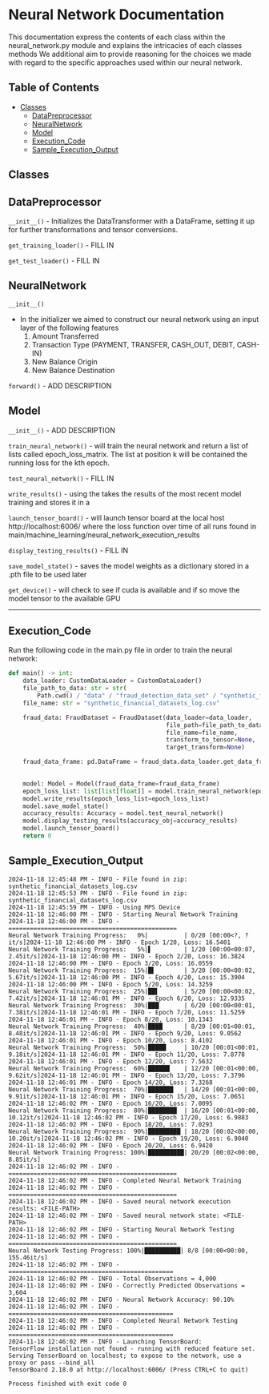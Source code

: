 # Neural Network Documentation

<p>
This documentation express the contents of each class within the 
neural_network.py module and explains the intricacies of each classes methods
We additional aim to provide reasoning for the choices we made 
with regard to the specific approaches used within our neural network.
</p>


## Table of Contents

- [Classes](#Classes)
    - [DataPreprocessor](#DataPreprocessor)
    - [NeuralNetwork](#NeuralNetwork)
    - [Model](#Model)
    - [Execution_Code](#Execution_Code)
    - [Sample_Execution_Output](#Sample_Execution_Output)

## Classes


## DataPreprocessor


`__init__()` - Initializes the DataTransformer with a DataFrame, setting it up for further transformations and tensor
conversions.

`get_training_loader()` - FILL IN

`get_test_loader()` - FILL IN


## NeuralNetwork


`__init__()`

- In the initializer we aimed to construct our neural network using an input layer of the following features
    1. Amount Transferred
    2. Transaction Type (PAYMENT, TRANSFER, CASH_OUT, DEBIT, CASH-IN)
    3. New Balance Origin
    4. New Balance Destination

`forward()` - ADD DESCRIPTION

## Model

`__init__()` - ADD DESCRIPTION

`train_neural_network()` - will train the neural network and return a list of lists called epoch_loss_matrix. The list
at position k will be contained the running loss for the kth epoch.

`test_neural_network()` - FILL IN

`write_results()` - using the takes the results of the most recent model training and stores it in a

`launch_tensor_board()` - will launch tensor board at the local host http://localhost:6006/ where the loss function over
time of all runs found in main/machine_learning/neural_network_execution_results

`display_testing_results()` - FILL IN

`save_model_state()` - saves the model weights as a dictionary stored in a .pth file to be used later

`get_device()` - will check to see if cuda is available and if so move the model tensor to the available GPU

---

## Execution_Code

<p>
Run the following code in the main.py file in order to train the neural network:
</p>

```python
def main() -> int:
    data_loader: CustomDataLoader = CustomDataLoader()
    file_path_to_data: str = str(
        Path.cwd() / "data" / "fraud_detection_data_set" / "synthetic_financial_datasets_log.zip")
    file_name: str = "synthetic_financial_datasets_log.csv"

    fraud_data: FraudDataset = FraudDataset(data_loader=data_loader,
                                            file_path=file_path_to_data,
                                            file_name=file_name,
                                            transform_to_tensor=None,
                                            target_transform=None)

    fraud_data_frame: pd.DataFrame = fraud_data.data_loader.get_data_frame_from_zip_file(file_path=file_path_to_data,
                                                                                         file_name=file_name)

    model: Model = Model(fraud_data_frame=fraud_data_frame)
    epoch_loss_list: list[list[float]] = model.train_neural_network(epochs=20)
    model.write_results(epoch_loss_list=epoch_loss_list)
    model.save_model_state()
    accuracy_results: Accuracy = model.test_neural_network()
    model.display_testing_results(accuracy_obj=accuracy_results)
    model.launch_tensor_board()
    return 0
```

## Sample_Execution_Output

```
2024-11-18 12:45:48 PM - INFO - File found in zip: synthetic_financial_datasets_log.csv
2024-11-18 12:45:53 PM - INFO - File found in zip: synthetic_financial_datasets_log.csv
2024-11-18 12:45:59 PM - INFO - Using MPS Device
2024-11-18 12:46:00 PM - INFO - Starting Neural Network Training
2024-11-18 12:46:00 PM - INFO - ===============================================
Neural Network Training Progress:   0%|          | 0/20 [00:00<?, ?it/s]2024-11-18 12:46:00 PM - INFO - Epoch 1/20, Loss: 16.5401
Neural Network Training Progress:   5%|▌         | 1/20 [00:00<00:07,  2.45it/s]2024-11-18 12:46:00 PM - INFO - Epoch 2/20, Loss: 16.3824
2024-11-18 12:46:00 PM - INFO - Epoch 3/20, Loss: 16.0559
Neural Network Training Progress:  15%|█▌        | 3/20 [00:00<00:02,  5.67it/s]2024-11-18 12:46:00 PM - INFO - Epoch 4/20, Loss: 15.3904
2024-11-18 12:46:00 PM - INFO - Epoch 5/20, Loss: 14.3259
Neural Network Training Progress:  25%|██▌       | 5/20 [00:00<00:02,  7.42it/s]2024-11-18 12:46:01 PM - INFO - Epoch 6/20, Loss: 12.9335
Neural Network Training Progress:  30%|███       | 6/20 [00:00<00:01,  7.38it/s]2024-11-18 12:46:01 PM - INFO - Epoch 7/20, Loss: 11.5259
2024-11-18 12:46:01 PM - INFO - Epoch 8/20, Loss: 10.1343
Neural Network Training Progress:  40%|████      | 8/20 [00:01<00:01,  8.48it/s]2024-11-18 12:46:01 PM - INFO - Epoch 9/20, Loss: 9.0562
2024-11-18 12:46:01 PM - INFO - Epoch 10/20, Loss: 8.4102
Neural Network Training Progress:  50%|█████     | 10/20 [00:01<00:01,  9.18it/s]2024-11-18 12:46:01 PM - INFO - Epoch 11/20, Loss: 7.8778
2024-11-18 12:46:01 PM - INFO - Epoch 12/20, Loss: 7.5632
Neural Network Training Progress:  60%|██████    | 12/20 [00:01<00:00,  9.62it/s]2024-11-18 12:46:01 PM - INFO - Epoch 13/20, Loss: 7.3796
2024-11-18 12:46:01 PM - INFO - Epoch 14/20, Loss: 7.3268
Neural Network Training Progress:  70%|███████   | 14/20 [00:01<00:00,  9.91it/s]2024-11-18 12:46:01 PM - INFO - Epoch 15/20, Loss: 7.0651
2024-11-18 12:46:02 PM - INFO - Epoch 16/20, Loss: 7.0095
Neural Network Training Progress:  80%|████████  | 16/20 [00:01<00:00, 10.12it/s]2024-11-18 12:46:02 PM - INFO - Epoch 17/20, Loss: 6.9883
2024-11-18 12:46:02 PM - INFO - Epoch 18/20, Loss: 7.0293
Neural Network Training Progress:  90%|█████████ | 18/20 [00:02<00:00, 10.20it/s]2024-11-18 12:46:02 PM - INFO - Epoch 19/20, Loss: 6.9040
2024-11-18 12:46:02 PM - INFO - Epoch 20/20, Loss: 6.9420
Neural Network Training Progress: 100%|██████████| 20/20 [00:02<00:00,  8.85it/s]
2024-11-18 12:46:02 PM - INFO - ===============================================
2024-11-18 12:46:02 PM - INFO - Completed Neural Network Training
2024-11-18 12:46:02 PM - INFO - ===============================================
2024-11-18 12:46:02 PM - INFO - Saved neural network execution results: <FILE-PATH>
2024-11-18 12:46:02 PM - INFO - Saved neural network state: <FILE-PATH>
2024-11-18 12:46:02 PM - INFO - Starting Neural Network Testing
2024-11-18 12:46:02 PM - INFO - ===============================================
Neural Network Testing Progress: 100%|██████████| 8/8 [00:00<00:00, 155.46it/s]
2024-11-18 12:46:02 PM - INFO - ==============================================
2024-11-18 12:46:02 PM - INFO - Total Observations = 4,000
2024-11-18 12:46:02 PM - INFO - Correctly Predicted Observations = 3,604
2024-11-18 12:46:02 PM - INFO - Neural Network Accuracy: 90.10%
2024-11-18 12:46:02 PM - INFO - ==============================================
2024-11-18 12:46:02 PM - INFO - Completed Neural Network Testing
2024-11-18 12:46:02 PM - INFO - ==============================================
2024-11-18 12:46:02 PM - INFO - Launching TensorBoard:
TensorFlow installation not found - running with reduced feature set.
Serving TensorBoard on localhost; to expose to the network, use a proxy or pass --bind_all
TensorBoard 2.18.0 at http://localhost:6006/ (Press CTRL+C to quit)

Process finished with exit code 0
```